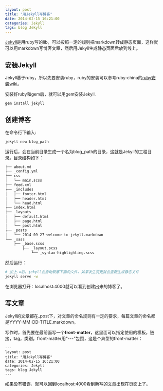 ```yaml
---
layout: post
title: "用Jekyll写博客"
date: 2014-02-15 16:21:00
categories: Jekyll
tags: blog Jekyll 
---
```


[Jekyll][Jekyll]是用ruby写的lib，可以按照一定的规则把markdown转成静态页面，这样就可以用markdown写博客文章，然后用Jekyll生成静态页面后放到线上。

## 安装Jekyll
Jekyll基于ruby，所以先要安装ruby，ruby的安装可以参考ruby-china的[ruby安装wiki][ruby-install]。

安装好ruby和gem后，就可以用gem安装Jekyll. 

```bash
gem install jekyll
```

## 创建博客
在命令行下输入:

```bash
jekyll new blog_path
```

运行后，会在当前目录生成一个名为blog_path的目录，这就是Jekyll的工程目录。目录结构如下：

```bash
├── about.md
├── _config.yml
├── css
│   └── main.scss
├── feed.xml
├── _includes
│   ├── footer.html
│   ├── header.html
│   └── head.html
├── index.html
├── _layouts
│   ├── default.html
│   ├── page.html
│   └── post.html
├── _posts
│   └── 2014-09-27-welcome-to-jekyll.markdown
└── _sass
    ├── _base.scss
        ├── _layout.scss
            └── _syntax-highlighting.scss
```
然后运行：

```bash
# 加上-w后，jekyll会自动观察下面的文件，如果发生变更就会重新生成静态文件
jekyll serve -w
```

在浏览器打开：localhost:4000就可以看到创建出来的博客了。

## 写文章
Jekyll的文章都在_post下，对文章的命名规则有一定的要求，每篇文章的命名都是YYYY-MM-DD-TITLE.markdown。

写作时，首先要在最前面写一个**front-matter**，这里面可以指定使用的模板，链接，tag，类别。front-matter用"---"包围，这是个典型的front-matter：

```
---
layout: post
title: "用Jekyll写博客"
date: 2014-02-15 16:21:00
categories: Jekyll
tags: blog Jekyll 
---
```

如果没有错误，就可以回到localhost:4000看到新写的文章出现在页面上了。


[ruby-install]:https://ruby-china.org/wiki/install_ruby_guide
[github page]: https://pages.github.com/
[Jekyll]: http://Jekyllrb.com
